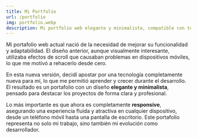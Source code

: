 ```yaml
---
title: Mi Portfolio
url: /portfolio
img: portfolio.webp
description: Mi portfolio web elegante y minimalista, compatible con todos los dispositivos.
---
```

Mi portafolio web actual nació de la necesidad de mejorar su funcionalidad y adaptabilidad. El diseño anterior, aunque visualmente interesante, utilizaba efectos de scroll que causaban problemas en dispositivos móviles, lo que me motivó a rehacerlo desde cero.

En esta nueva versión, decidí apostar por una tecnología completamente nueva para mí, lo que me permitió aprender y crecer durante el desarrollo. El resultado es un portafolio con un diseño **elegante y minimalista**, pensado para destacar los proyectos de forma clara y profesional.

Lo más importante es que ahora es completamente **responsive**, asegurando una experiencia fluida y atractiva en cualquier dispositivo, desde un teléfono móvil hasta una pantalla de escritorio. Este portafolio representa no solo mi trabajo, sino también mi evolución como desarrollador.